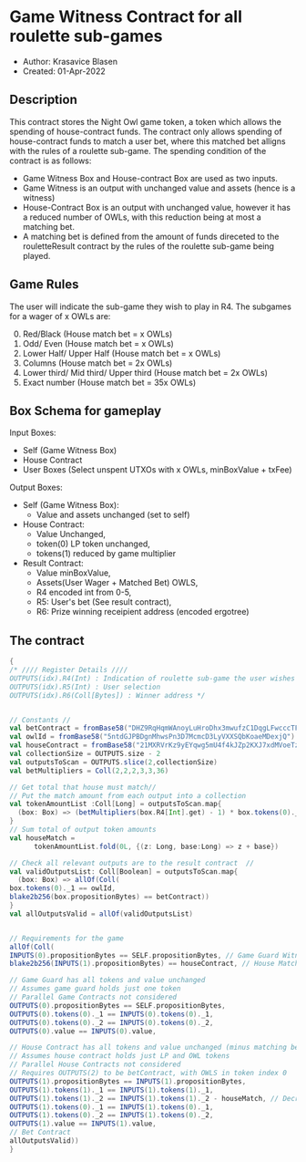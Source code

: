 # Game Witness Contract for all roulette sub-games

* Author: Krasavice Blasen
* Created: 01-Apr-2022

## Description
This contract stores the Night Owl game token, a token which allows the spending of house-contract funds. 
The contract only allows spending of house-contract funds to match a user bet, where this matched bet alligns with the rules of a roulette sub-game.
The spending condition of the contract is as follows:
- Game Witness Box and House-contract Box are used as two inputs. 
- Game Witness is an output with unchanged value and assets (hence is a witness)
- House-Contract Box is an output with unchanged value, however it has a reduced number of OWLs, with this reduction being at most a matching bet. 
- A matching bet is defined from the amount of funds direceted to the rouletteResult contract by the rules of the roulette sub-game being played.

## Game Rules
The user will indicate the sub-game they wish to play in R4.
The subgames for a wager of x OWLs are:

0. Red/Black (House match bet = x OWLs)
1. Odd/ Even (House match bet = x OWLs)
2. Lower Half/ Upper Half (House match bet = x OWLs)
3. Columns (House match bet = 2x OWLs)
4. Lower third/ Mid third/ Upper third (House match bet = 2x OWLs)
5. Exact number (House match bet = 35x OWLs)

## Box Schema for gameplay

Input Boxes:
- Self (Game Witness Box)
- House Contract 
- User Boxes (Select unspent UTXOs with x OWLs, minBoxValue + txFee)

Output Boxes:
- Self (Game Witness Box):
  - Value and assets unchanged (set to self)
- House Contract:
  - Value Unchanged, 
  - token(0) LP token unchanged,
  - tokens(1) reduced by game multiplier
- Result Contract:
  -  Value minBoxValue, 
  -  Assets(User Wager + Matched Bet) OWLS, 
  -   R4 encoded int from 0-5, 
  -  R5: User's bet (See result contract), 
  -  R6: Prize winning receipient address (encoded ergotree)



## The contract
```scala
{
/* //// Register Details ////
OUTPUTS(idx).R4(Int) : Indication of roulette sub-game the user wishes to play
OUTPUTS(idx).R5(Int) : User selection
OUTPUTS(idx).R6(Coll[Bytes]) : Winner address */


// Constants //
val betContract = fromBase58("DHZ9RqHqmWAnoyLuHroDhx3mwufzC1DqgLFwcccTF2La") // Result Contract
val owlId = fromBase58("5ntdGJPBDgnMhwsPn3D7McmcD3LyVXXSQbKoaeMDexjQ")
val houseContract = fromBase58("21MXRVrKz9yEYqwg5mU4f4kJZp2KXJ7xdMVoeTzYA1ij") // House contract ErgoTree
val collectionSize = OUTPUTS.size - 2
val outputsToScan = OUTPUTS.slice(2,collectionSize)
val betMultipliers = Coll(2,2,2,3,3,36)

// Get total that house must match//
// Put the match amount from each output into a collection
val tokenAmountList :Coll[Long] = outputsToScan.map{
  (box: Box) => (betMultipliers(box.R4[Int].get) - 1) * box.tokens(0)._2 / betMultipliers(box.R4[Int].get)
}
// Sum total of output token amounts
val houseMatch = 
      tokenAmountList.fold(0L, {(z: Long, base:Long) => z + base})

// Check all relevant outputs are to the result contract  //
val validOutputsList: Coll[Boolean] = outputsToScan.map{
  (box: Box) => allOf(Coll(
box.tokens(0)._1 == owlId,
blake2b256(box.propositionBytes) == betContract))
}
val allOutputsValid = allOf(validOutputsList)


// Requirements for the game
allOf(Coll(
INPUTS(0).propositionBytes == SELF.propositionBytes, // Game Guard Witness
blake2b256(INPUTS(1).propositionBytes) == houseContract, // House Matching Bet

// Game Guard has all tokens and value unchanged
// Assumes game guard holds just one token 
// Parallel Game Contracts not considered
OUTPUTS(0).propositionBytes == SELF.propositionBytes, 
OUTPUTS(0).tokens(0)._1 == INPUTS(0).tokens(0)._1, 
OUTPUTS(0).tokens(0)._2 == INPUTS(0).tokens(0)._2,
OUTPUTS(0).value == INPUTS(0).value,

// House Contract has all tokens and value unchanged (minus matching bet)
// Assumes house contract holds just LP and OWL tokens
// Parallel House Contracts not considered
// Requires OUTPUTS(2) to be betContract, with OWLS in token index 0
OUTPUTS(1).propositionBytes == INPUTS(1).propositionBytes, 
OUTPUTS(1).tokens(1)._1 == INPUTS(1).tokens(1)._1,
OUTPUTS(1).tokens(1)._2 == INPUTS(1).tokens(1)._2 - houseMatch, // Decrease OWLS by the amount due from the house
OUTPUTS(1).tokens(0)._1 == INPUTS(1).tokens(0)._1, 
OUTPUTS(1).tokens(0)._2 == INPUTS(1).tokens(0)._2,
OUTPUTS(1).value == INPUTS(1).value,
// Bet Contract
allOutputsValid))  
}
```
